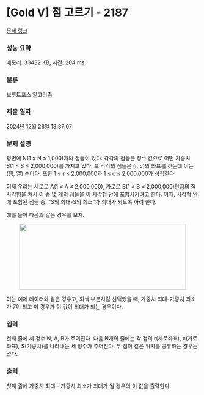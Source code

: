 # [Gold V] 점 고르기 - 2187 

[문제 링크](https://www.acmicpc.net/problem/2187) 

### 성능 요약

메모리: 33432 KB, 시간: 204 ms

### 분류

브루트포스 알고리즘

### 제출 일자

2024년 12월 28일 18:37:07

### 문제 설명

<p>평면에 N(1 ≤ N ≤ 1,000)개의 점들이 있다. 각각의 점들은 정수 값으로 어떤 가중치 S(1 ≤ S ≤ 2,000,000)를 가지고 있다. 또 각각의 점들은 (r, c)의 좌표를 갖는데 이는 (행, 열) 순이다. 또한 1 ≤ r ≤ 2,000,000과 1 ≤ c ≤ 2,000,000가 성립한다.</p>

<p>이제 우리는 세로로 A(1 ≤ A ≤ 2,000,000), 가로로 B(1 ≤ B ≤ 2,000,000)만큼의 직사각형을 쳐서 이 중 몇 개의 점들을 이 사각형 안에 포함시키려고 한다. 이때, 사각형 안에 포함된 점들 중, “S의 최대-S의 최소”가 최대가 되도록 하려 한다.</p>

<p>예를 들어 다음과 같은 경우를 보자.</p>

<p style="text-align: center;"><img alt="" src="https://upload.acmicpc.net/d08784a4-3ad9-4376-9659-14bbe399e7df/-/preview/" style="width: 436px; height: 172px;"></p>

<p>이는 예제 데이터와 같은 경우고, 회색 부분처럼 선택했을 때, 가중치 최대-가중치 최소가 7이 되고 이 경우가 이 값이 최대가 되는 경우이다.</p>

### 입력 

 <p>첫째 줄에 세 정수 N, A, B가 주어진다. 다음 N개의 줄에는 각 점의 r(세로좌표), c(가로좌표), S(가중치)를 나타내는 세 정수가 주어진다. 두 점이 같은 위치를 공유하는 경우는 없다.</p>

### 출력 

 <p>첫째 줄에 가중치 최대 - 가중치 최소가 최대가 될 경우의 이 값을 출력한다.</p>

